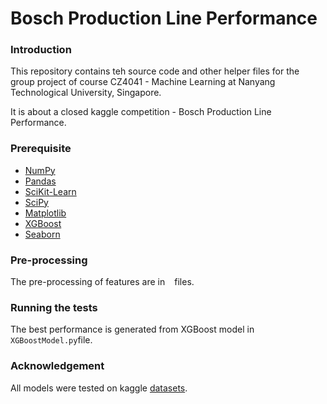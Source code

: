# Bosch Production Line Performance 

### Introduction  
This repository contains teh source code and other helper files for the group project of course CZ4041 - Machine Learning at Nanyang Technological University, Singapore. 

It is about a closed kaggle competition - Bosch Production Line Performance. 

### Prerequisite  
* [NumPy](http://www.numpy.org/)
* [Pandas](http://pandas.pydata.org/)
* [SciKit-Learn](http://scikit-learn.org/stable/)
* [SciPy](http://www.scipy.org/)
* [Matplotlib](http://matplotlib.org/)
* [XGBoost](https://github.com/dmlc/xgboost)
* [Seaborn](https://seaborn.pydata.org/index.html)

### Pre-processing 
The pre-processing of features are in ` ` files. 


### Running the tests 
The best performance is generated from XGBoost model in `XGBoostModel.py`file. 

### Acknowledgement 
All models were tested on kaggle [datasets](https://www.kaggle.com/c/bosch-production-line-performance/data). 
